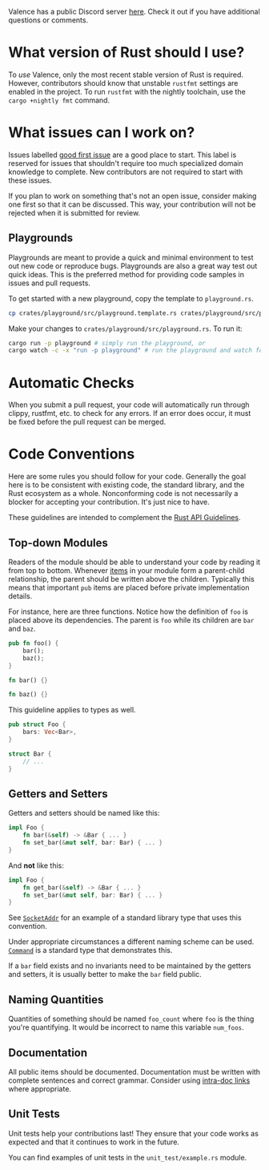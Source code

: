 Valence has a public Discord server [here](https://discord.gg/8Fqqy9XrYb). Check it out if you have additional questions
or comments.

# What version of Rust should I use?

To _use_ Valence, only the most recent stable version of Rust is required. However, contributors should know that
unstable `rustfmt` settings are enabled in the project. To run `rustfmt` with the nightly toolchain, use
the `cargo +nightly fmt` command.

# What issues can I work on?

Issues
labelled [good first issue](https://github.com/valence-rs/valence/issues?q=is%3Aissue+is%3Aopen+label%3A%22good+first+issue%22)
are a good place to start. This label is reserved for issues that shouldn't require too much specialized domain
knowledge to complete. New contributors are not required to start with these issues.

If you plan to work on something that's not an open issue, consider making one first so that it can be discussed. This
way, your contribution will not be rejected when it is submitted for review.

## Playgrounds

Playgrounds are meant to provide a quick and minimal environment to test out new code or reproduce bugs. Playgrounds are also a great way test out quick ideas. This is the preferred method for providing code samples in issues and pull requests.

To get started with a new playground, copy the template to `playground.rs`.

```bash
cp crates/playground/src/playground.template.rs crates/playground/src/playground.rs
```

Make your changes to `crates/playground/src/playground.rs`. To run it:

```bash
cargo run -p playground # simply run the playground, or
cargo watch -c -x "run -p playground" # run the playground and watch for changes
```

# Automatic Checks

When you submit a pull request, your code will automatically run through clippy, rustfmt, etc. to check for any errors.
If an error does occur, it must be fixed before the pull request can be merged.

# Code Conventions

Here are some rules you should follow for your code. Generally the goal here is to be consistent with existing code, the
standard library, and the Rust ecosystem as a whole. Nonconforming code is not necessarily a blocker for accepting your
contribution. It's just nice to have.

These guidelines are intended to complement
the [Rust API Guidelines](https://rust-lang.github.io/api-guidelines/naming.html).

## Top-down Modules

Readers of the module should be able to understand your code by reading it from top to bottom.
Whenever [items](https://doc.rust-lang.org/reference/items.html) in your module form a parent-child relationship, the
parent should be written above the children. Typically this means that important `pub` items are placed before private
implementation details.

For instance, here are three functions. Notice how the definition of `foo` is placed above its dependencies. The parent
is `foo` while its children are `bar` and `baz`.

```rust
pub fn foo() {
    bar();
    baz();
}

fn bar() {}

fn baz() {}
```

This guideline applies to types as well.

```rust
pub struct Foo {
    bars: Vec<Bar>,
}

struct Bar {
    // ...
}
```

## Getters and Setters

Getters and setters should be named like this:

```rust
impl Foo {
    fn bar(&self) -> &Bar { ... }
    fn set_bar(&mut self, bar: Bar) { ... }
}
```

And **not** like this:

```rust
impl Foo {
    fn get_bar(&self) -> &Bar { ... }
    fn set_bar(&mut self, bar: Bar) { ... }
}
```

See [`SocketAddr`](https://doc.rust-lang.org/stable/std/net/enum.SocketAddr.html) for an example of a standard library
type that uses this convention.

Under appropriate circumstances a different naming scheme can be
used. [`Command`](https://doc.rust-lang.org/stable/std/process/struct.Command.html) is a standard type that demonstrates
this.

If a `bar` field exists and no invariants need to be maintained by the getters and setters, it is usually better to make
the `bar` field public.

## Naming Quantities

Quantities of something should be named `foo_count` where `foo` is the thing you're quantifying. It would be incorrect
to name this variable `num_foos`.

## Documentation

All public items should be documented. Documentation must be written with complete sentences and correct grammar.
Consider using [intra-doc links](https://doc.rust-lang.org/rustdoc/write-documentation/linking-to-items-by-name.html)
where appropriate.

## Unit Tests

Unit tests help your contributions last! They ensure that your code works as expected and that it continues to work in
the future.

You can find examples of unit tests in the `unit_test/example.rs` module.
